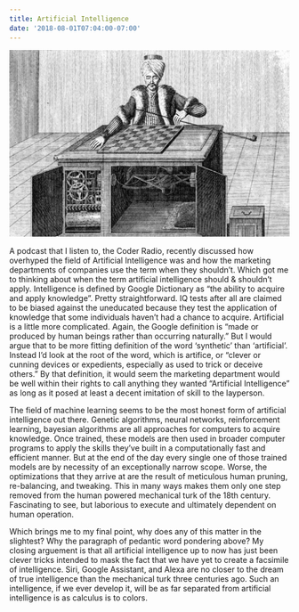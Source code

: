 ```yaml
---
title: Artificial Intelligence
date: '2018-08-01T07:04:00-07:00'
---
```

![Mechanical Turk](/assets/turk.jpg)

A podcast that I listen to, the Coder Radio, recently discussed how overhyped the field of Artificial Intelligence was and how the marketing departments of companies use the term when they shouldn’t.  Which got me to thinking about when the term artificial intelligence should & shouldn’t apply.  Intelligence is defined by Google Dictionary as “the ability to acquire and apply knowledge”.  Pretty straightforward.  IQ tests after all are claimed to be biased against the uneducated because they test the application of knowledge that some individuals haven’t had a chance to acquire.  Artificial is a little more complicated.  Again, the Google definition is “made or produced by human beings rather than occurring naturally.”  But I would argue that to be more fitting definition of the word ‘synthetic’ than ‘artificial’.  Instead I’d look at the root of the word, which is artifice, or “clever or cunning devices or expedients, especially as used to trick or deceive others.”  By that definition, it would seem the marketing department would be well within their rights to call anything they wanted “Artificial Intelligence” as long as it posed at least a decent imitation of skill to the layperson.  

The field of machine learning seems to be the most honest form of artificial intelligence out there.  Genetic algorithms, neural networks, reinforcement learning, bayesian algorithms are all approaches for computers to acquire knowledge.  Once trained, these models are then used in broader computer programs to apply the skills they’ve built in a computationally fast and efficient manner.  But at the end of the day every single one of those trained models are by necessity of an exceptionally narrow scope.  Worse, the optimizations that they arrive at are the result of meticulous human pruning, re-balancing, and tweaking.  This in many ways makes them only one step removed from the human powered mechanical turk of the 18th century.  Fascinating to see, but laborious to execute and ultimately dependent on human operation.

Which brings me to my final point, why does any of this matter in the slightest?  Why the paragraph of pedantic word pondering above? My closing arguement is that all artificial intelligence up to now has just been clever tricks intended to mask the fact that we have yet to create a facsimile of intelligence.  Siri, Google Assistant, and Alexa are no closer to the dream of true intelligence than the mechanical turk three centuries ago.  Such an intelligence, if we ever develop it, will be as far separated from artificial intelligence is as calculus is to colors.
